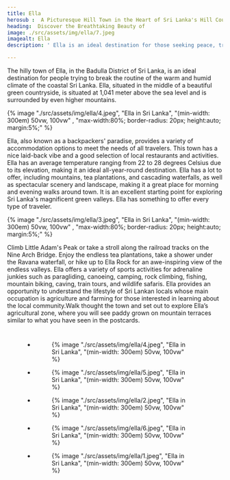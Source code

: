 ```yaml
---
title: Ella
herosub :  A Picturesque Hill Town in the Heart of Sri Lanka's Hill Country
heading:  Discover the Breathtaking Beauty of 
image: ./src/assets/img/ella/7.jpeg
imagealt: Ella
description: ' Ella is an ideal destination for those seeking peace, tranquility, and a break from the hustle and bustle of city life'

---
```


The hilly town of Ella, in the Badulla District of Sri Lanka, is an ideal destination for people trying to break the routine of the warm and humid climate of the coastal Sri Lanka. Ella, situated in the middle of a beautiful green countryside, is situated at 1,041 meter above the sea level and is surrounded by even higher mountains.

{% image "./src/assets/img/ella/4.jpeg", "Ella in Sri Lanka", "(min-width: 300em) 50vw, 100vw" , "max-width:80%; border-radius: 20px; height:auto; margin:5%;" %}

Ella, also known as a backpackers' paradise, provides a variety of accommodation options to meet the needs of all travelers. This town has a nice laid-back vibe and a good selection of local restaurants and activities. Ella has an average temperature ranging from 22 to 28 degrees Celsius due to its elevation, making it an ideal all-year-round destination. Ella has a lot to offer, including mountains, tea plantations, and cascading waterfalls, as well as spectacular scenery and landscape, making it a great place for morning and evening walks around town. It is an excellent starting point for exploring Sri Lanka's magnificent green valleys. Ella has something to offer every type of traveler.

{% image "./src/assets/img/ella/3.jpeg", "Ella in Sri Lanka", "(min-width: 300em) 50vw, 100vw" , "max-width:80%; border-radius: 20px; height:auto; margin:5%;" %}

Climb Little Adam's Peak or take a stroll along the railroad tracks on the Nine Arch Bridge. Enjoy the endless tea plantations, take a shower under the Ravana waterfall, or hike up to Ella Rock for an awe-inspiring view of the endless valleys. Ella offers a variety of sports activities for adrenaline junkies such as paragliding, canoeing, camping, rock climbing, fishing, mountain biking, caving, train tours, and wildlife safaris. Ella provides an opportunity to understand the lifestyle of Sri Lankan locals whose main occupation is agriculture and farming for those interested in learning about the local community.Walk thought the town and set out to explore Ella’s agricultural zone, where you will see paddy grown on mountain terraces similar to what you have seen in the postcards.



<ul class="gallery-list" style="
    margin: 8%;
">

<li class="gallery-item">
  <figure class="gallery-image">
    {% image "./src/assets/img/ella/4.jpeg", "Ella in Sri Lanka", "(min-width: 300em) 50vw, 100vw" %}
  </figure>
</li>

<li class="gallery-item">
  <figure class="gallery-image">
    {% image "./src/assets/img/ella/5.jpeg", "Ella in Sri Lanka", "(min-width: 300em) 50vw, 100vw" %}
  </figure>
</li>

<li class="gallery-item">
  <figure class="gallery-image">
    {% image "./src/assets/img/ella/2.jpeg", "Ella in Sri Lanka", "(min-width: 300em) 50vw, 100vw" %}
  </figure>
</li>

<li class="gallery-item">
  <figure class="gallery-image">
    {% image "./src/assets/img/ella/6.jpeg", "Ella in Sri Lanka", "(min-width: 300em) 50vw, 100vw" %}
  </figure>
</li>

<li class="gallery-item">
  <figure class="gallery-image">
    {% image "./src/assets/img/ella/1.jpeg", "Ella in Sri Lanka", "(min-width: 300em) 50vw, 100vw" %}
  </figure>
</li>

</ul>